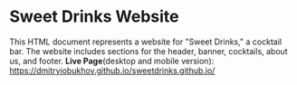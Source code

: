 # Sweet Drinks Website

This HTML document represents a website for "Sweet Drinks," a cocktail bar. The website includes sections for the header, banner, cocktails, about us, and footer.
**Live Page**(desktop and mobile version): https://dmitryiobukhov.github.io/sweetdrinks.github.io/

